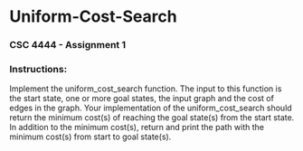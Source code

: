 # Uniform-Cost-Search
### CSC 4444 - Assignment 1
### Instructions:
Implement the uniform_cost_search function. The input to this function is the start state, one
or more goal states, the input graph and the cost of edges in the graph. Your implementation of
the uniform_cost_search should return the minimum cost(s) of reaching the goal state(s) from
the start state. In addition to the minimum cost(s), return and print
the path with the minimum cost(s) from start to goal state(s).
